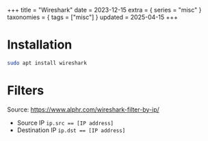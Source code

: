 +++
title = "Wireshark"
date = 2023-12-15
extra = { series = "misc" }
taxonomies = { tags = ["misc"] }
updated = 2025-04-15
+++

# Installation

```sh
sudo apt install wireshark
```

# Filters

Source: <https://www.alphr.com/wireshark-filter-by-ip/>

- Source IP `ip.src == [IP address]`
- Destination IP `ip.dst == [IP address]`
